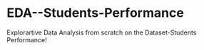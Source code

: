 # EDA--Students-Performance
Explorartive Data Analysis from scratch on the Dataset-Students Performance!
